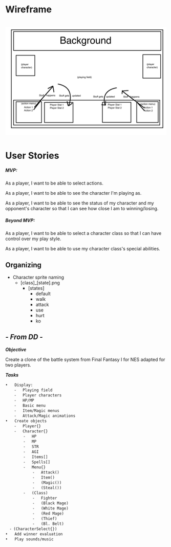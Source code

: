 # Wireframe

# ![wireframe](/assets/wireframe.png)

# User Stories

##### MVP:

As a player, I want to be able to select actions.

As a player, I want to be able to see the character I'm playing as.

As a player, I want to be able to see the status of my character and my opponent's character so that I can see how close I am to winning/losing.

##### Beyond MVP:

As a player, I want to be able to select a character class so that I can have control over my play style.

As a player, I want to be able to use my character class's special abilities.

## Organizing

- Character sprite naming
  - [class]_[state].png
    - [states]
      - default
      - walk
      - attack
      - use
      - hurt
      - ko

## *- From DD -*

***Objective***

Create a clone of the battle system from Final Fantasy I for NES adapted for two players.

***Tasks***

``` 
•	Display:
	⁃	Playing field
	⁃	Player characters
	⁃	HP/MP
	⁃	Basic menu
	⁃	Item/Magic menus
	⁃	Attack/Magic animations
•	Create objects
	⁃	Player{}
	⁃	Character{}
		⁃	HP
		⁃	MP
		⁃	STR
		⁃	AGI
		⁃	Items[]
		⁃	Spells[]
		⁃	Menu{}
			⁃	Attack()
			⁃	Item()
			⁃	(Magic())
			⁃	(Steal())
		⁃	(Class)
			⁃	Fighter
			⁃	(Black Mage)
			⁃	(White Mage)
			⁃	(Red Mage)
			⁃	(Thief)
            ⁃	(Bl. Belt)
  ⁃	(CharacterSelect{})
•	Add winner evaluation
•	Play sounds/music
```